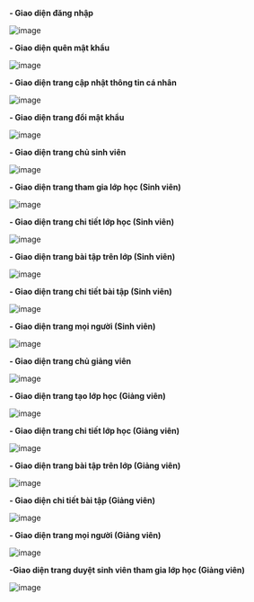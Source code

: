 **- Giao diện đăng nhập**

![image](https://user-images.githubusercontent.com/91455231/156369277-4b552bd3-daaf-420b-b76e-b9f84703a065.png)

**- Giao diện quên mật khẩu**

![image](https://user-images.githubusercontent.com/91455231/156369855-0b8d726b-a6bc-42f3-bcfc-b3927df1c90f.png)


**- Giao diện trang cập nhật thông tin cá nhân**

![image](https://user-images.githubusercontent.com/91455231/156370313-5a5243f4-96e3-4f96-b4cd-db2de526350d.png)

**- Giao diện trang đổi mật khẩu**

![image](https://user-images.githubusercontent.com/91455231/156370825-aa15a7e1-d980-4c62-9192-a79acf1082d9.png)
 
 **- Giao diện trang chủ sinh viên**
 
 ![image](https://user-images.githubusercontent.com/91455231/156371371-37223ba0-b2ed-4638-915a-a3570b4fef93.png)
 
 **- Giao diện trang tham gia lớp học (Sinh viên)**
 
 ![image](https://user-images.githubusercontent.com/91455231/156377349-b0a2dd5d-cb45-4438-8819-6b766bf80208.png)

**- Giao diện trang chi tiết lớp học (Sinh viên)**

![image](https://user-images.githubusercontent.com/91455231/156371832-ff431533-73a7-4c1c-ae5d-daf540e5eb04.png)

**- Giao diện trang bài tập trên lớp (Sinh viên)**

![image](https://user-images.githubusercontent.com/91455231/156372017-dff31ad2-2e07-4840-b1ce-f50389c193f5.png)

**- Giao diện trang chi tiết bài tập (Sinh viên)**

![image](https://user-images.githubusercontent.com/91455231/156377028-d338d288-375f-45b9-9522-402cd685253e.png)

**- Giao diện trang mọi người (Sinh viên)**

![image](https://user-images.githubusercontent.com/91455231/156372202-697e3384-fd1f-4af0-84de-ed7db5b2400e.png)

**- Giao diện trang chủ giảng viên**

![image](https://user-images.githubusercontent.com/91455231/156372687-7d471e12-75e4-4106-bb4b-6495c387aada.png)

**- Giao diện trang tạo lớp học (Giảng viên)**

![image](https://user-images.githubusercontent.com/91455231/156377929-b6837559-49fe-4f65-aa25-8d2a3c9e62d0.png)

**- Giao diện trang chi tiết lớp học (Giảng viên)**

![image](https://user-images.githubusercontent.com/91455231/156372935-5ae87cc8-8c5d-494e-9596-3653ebb37831.png)

**- Giao diện trang bài tập trên lớp (Giảng viên)**

![image](https://user-images.githubusercontent.com/91455231/156373187-aeba6c1b-9fcd-41c9-8afd-8f9743f93c5b.png)

**- Giao diện chi tiết bài tập (Giảng viên)**

![image](https://user-images.githubusercontent.com/91455231/156376613-6f43a249-a2f4-4d7d-b109-278a2a942ec8.png)

**- Giao diện trang mọi người (Giảng viên)**

![image](https://user-images.githubusercontent.com/91455231/156373389-a5976dcd-29da-4b9b-b0ef-b794a5410223.png)

**-Giao diện trang duyệt sinh viên tham gia lớp học (Giảng viên)**

![image](https://user-images.githubusercontent.com/91455231/156377762-22a23eb5-040d-45eb-9beb-e769a4d8dc56.png)










